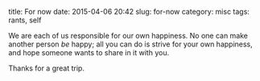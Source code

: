 title: For now
date: 2015-04-06 20:42
slug: for-now
category: misc
tags: rants, self

We are each of us responsible for our own happiness. No one can make 
another person *be* happy; all you can do is strive for your own 
happiness, and hope someone wants to share in it with you.

Thanks for a great trip.